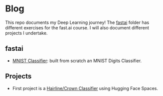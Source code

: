 # Blog
This repo documents my Deep Learning journey! The [fastai](https://github.com/santiagobecerrac/Blog/tree/main/fastai) folder has different exercises for the fast.ai course. I will also document different projects I undertake. 

## fastai

- [MNIST Classifier](https://github.com/santiagobecerrac/Blog//tree/main/fastai/full_mnist): built from scratch an MNIST Digits Classifier.

## Projects

- First project is a [Hairline/Crown Classifier](https://huggingface.co/spaces/santiagobecerrac/hl_crown_classifier) using Hugging Face Spaces.
